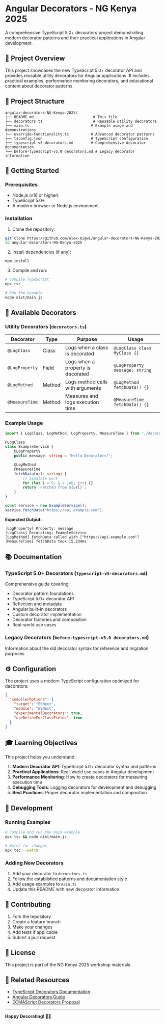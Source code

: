 # Angular Decorators - NG Kenya 2025

A comprehensive TypeScript 5.0+ decorators project demonstrating modern decorator patterns and their practical applications in Angular development.

## 🎯 Project Overview

This project showcases the new TypeScript 5.0+ decorator API and provides reusable utility decorators for Angular applications. It includes practical examples, performance monitoring decorators, and educational content about decorator patterns.

## 📁 Project Structure

```
angular-decorators-NG-Kenya-2025/
├── README.md                           # This file
├── decorators.ts                       # Reusable utility decorators
├── main.ts                            # Example usage and demonstrations
├── override-functionality.ts          # Advanced decorator patterns
├── tsconfig.json                      # TypeScript configuration
├── typescript-v5-decorators.md        # Comprehensive decorator documentation
└── before-typescript-v5.0 decorators.md # Legacy decorator information
```

## 🚀 Getting Started

### Prerequisites

- Node.js (v16 or higher)
- TypeScript 5.0+
- A modern browser or Node.js environment

### Installation

1. Clone the repository:
```bash
git clone https://github.com/alex-migwi/angular-decorators-NG-Kenya-2025.git
cd angular-decorators-NG-Kenya-2025
```

2. Install dependencies (if any):
```bash
npm install
```

3. Compile and run:
```bash
# Compile TypeScript
npx tsc

# Run the example
node dist/main.js
```

## 🎨 Available Decorators

### Utility Decorators (`decorators.ts`)

| Decorator | Type | Purpose | Usage |
|-----------|------|---------|-------|
| `@LogClass` | Class | Logs when a class is decorated | `@LogClass class MyClass {}` |
| `@LogProperty` | Field | Logs when a property is decorated | `@LogProperty message: string` |
| `@LogMethod` | Method | Logs method calls with arguments | `@LogMethod fetchData() {}` |
| `@MeasureTime` | Method | Measures and logs execution time | `@MeasureTime fetchData() {}` |

### Example Usage

```typescript
import { LogClass, LogMethod, LogProperty, MeasureTime } from './decorators';

@LogClass
class ExampleService {
    @LogProperty
    public message: string = "Hello Decorators!";

    @LogMethod
    @MeasureTime
    fetchData(url: string) {
        // Simulate work
        for (let i = 0; i < 1e6; i++) {} 
        return `Fetched from ${url}`;
    }
}

const service = new ExampleService();
service.fetchData("https://api.example.com");
```

**Expected Output:**
```
[LogProperty] Property: message
[LogClass] Decorating: ExampleService
[LogMethod] fetchData called with ["https://api.example.com"]
[MeasureTime] fetchData took 15.234ms
```

## 📚 Documentation

### TypeScript 5.0+ Decorators (`typescript-v5-decorators.md`)

Comprehensive guide covering:
- Decorator pattern foundations
- TypeScript 5.0+ decorator API
- Reflection and metadata
- Angular built-in decorators
- Custom decorator implementation
- Decorator factories and composition
- Real-world use cases

### Legacy Decorators (`before-typescript-v5.0 decorators.md`)

Information about the old decorator syntax for reference and migration purposes.

## ⚙️ Configuration

The project uses a modern TypeScript configuration optimized for decorators:

```json
{
  "compilerOptions": {
    "target": "ESNext",
    "module": "ESNext",
    "experimentalDecorators": true,
    "useDefineForClassFields": true
  }
}
```

## 🎓 Learning Objectives

This project helps you understand:

1. **Modern Decorator API**: TypeScript 5.0+ decorator syntax and patterns
2. **Practical Applications**: Real-world use cases in Angular development
3. **Performance Monitoring**: How to create decorators for measuring execution time
4. **Debugging Tools**: Logging decorators for development and debugging
5. **Best Practices**: Proper decorator implementation and composition

## 🔧 Development

### Running Examples

```bash
# Compile and run the main example
npx tsc && node dist/main.js

# Watch for changes
npx tsc --watch
```

### Adding New Decorators

1. Add your decorator to `decorators.ts`
2. Follow the established patterns and documentation style
3. Add usage examples to `main.ts`
4. Update this README with new decorator information

## 🤝 Contributing

1. Fork the repository
2. Create a feature branch
3. Make your changes
4. Add tests if applicable
5. Submit a pull request

## 📄 License

This project is part of the NG Kenya 2025 workshop materials.

## 🔗 Related Resources

- [TypeScript Decorators Documentation](https://www.typescriptlang.org/docs/handbook/decorators.html)
- [Angular Decorators Guide](https://angular.io/guide/styleguide#decorators)
- [ECMAScript Decorators Proposal](https://github.com/tc39/proposal-decorators)

---

**Happy Decorating! 🎨✨** 